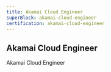 ```yaml
---
title: Akamai Cloud Engineer
superBlock: akamai-cloud-engineer
certification: akamai-cloud-engineer
---
```


## Akamai Cloud Engineer

Akamai Cloud Engineer
